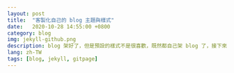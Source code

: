```yaml
---
layout: post
title:  "客製化自己的 blog 主題與樣式"
date:   2020-10-28 14:55:00 +0800
category: blog
img: jekyll-github.png
description: blog 架好了，但是預設的樣式不是很喜歡，既然都自己架 blog 了，接下來當然就是客製化的時間啦!
lang: zh-TW
tags: [blog, jekyll, gitpage]
---
```



